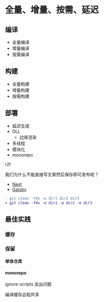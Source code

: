 # 全量、增量、按需、延迟

## 编译

- 全量编译
- 增量编译
- 按需编译

## 构建

- 全量构建
- 增量构建
- 按需构建

## 部署

- 延迟生成
- DLL
  - 边缘渲染
- 多线程
- 模块化
- monorepo

r2f

我们为什么不能直接写文章然后保存即可发布呢？

- [Next](https://nextjs.org/)
- [Gatsby](https://www.gatsbyjs.com/)

```diff
- git clean -fdx -e dir1 dir2 dir3
+ git clean -fdx -e dir1 -e dir2 -e dir3
```

## 最佳实践

### 缓存

### 保留

#### 单体仓库

#### monorepo

ignore-scripts 会出问题

编译缓存远程共享
